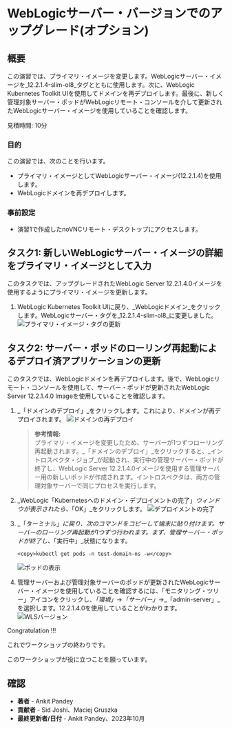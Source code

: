 # WebLogicサーバー・バージョンでのアップグレード(オプション)

## 概要

この演習では、プライマリ・イメージを変更します。WebLogicサーバー・イメージを_12.2.1.4-slim-ol8_タグとともに使用します。次に、WebLogic Kubernetes Toolkit UIを使用してドメインを再デプロイします。最後に、新しく管理対象サーバー・ポッドがWebLogicリモート・コンソールを介して更新されたWebLogicサーバー・イメージを使用していることを確認します。

見積時間: 10分

### 目的

この演習では、次のことを行います。

*   プライマリ・イメージとしてWebLogicサーバー・イメージ(12.2.1.4)を使用します。
*   WebLogicドメインを再デプロイします。

### 事前設定

*   演習1で作成したnoVNCリモート・デスクトップにアクセスします。

## タスク1: 新しいWebLogicサーバー・イメージの詳細をプライマリ・イメージとして入力

このタスクでは、アップグレードされたWebLogic Server 12.2.1.4.0イメージを使用するようにプライマリ・イメージを更新します。

1.  WebLogic Kubernetes Toolkit UIに戻り、_WebLogicドメイン_をクリックします。WebLogicサーバー・タグを_12.2.1.4-slim-ol8_に変更しました。 ![プライマリ・イメージ・タグの更新](images/update-primary-image-tag.png)

## タスク2: サーバー・ポッドのローリング再起動によるデプロイ済アプリケーションの更新

このタスクでは、WebLogicドメインを再デプロイします。後で、WebLogicリモート・コンソールを使用して、サーバー・ポッドが更新されたWebLogic Server 12.2.1.4.0 Imageを使用していることを確認します。

1.  _「ドメインのデプロイ」_をクリックします。これにより、ドメインが再デプロイされます。 ![ドメインの再デプロイ](images/redeploy-domain.png)
    
    > **参考情報:**  
    > プライマリ・イメージを変更したため、サーバーが1つずつローリング再起動されます。_「ドメインのデプロイ」_をクリックすると、_イントロスペクタ・ジョブ_が起動され、実行中の管理サーバー・ポッドが終了し、WebLogic Server 12.2.1.4.0イメージを使用する管理サーバー用の新しいポッドが作成されます。イントロスペクタは、両方の管理対象サーバーで同じプロセスを実行します。
    
2.  _WebLogic「Kubernetesへのドメイン・デプロイメントの完了」_ウィンドウが表示されたら、_「OK」_をクリックします。 ![デプロイメントの完了](images/deployment-complete.png)
    
3.  _「ターミナル」_に戻り、次のコマンドをコピーして端末に貼り付けます。サーバーのローリング再起動が1つずつ行われます。まず、管理サーバー・ポッドが終了し、_「実行中」_状態になります。
    
        <copy>kubectl get pods -n test-domain-ns -w</copy>
        
    
    ![ポッドの表示](images/view-pods.png)
    
4.  管理サーバーおよび管理対象サーバーのポッドが更新されたWebLogicサーバー・イメージを使用していることを確認するには、「モニタリング・ツリー」アイコンをクリックし、_「環境」_→_「サーバー」_→_「admin-server」_を選択します。12.2.1.4.0を使用していることがわかります。 ![WLSバージョン](images/wls-version.png)
    

Congratulation !!!

これでワークショップの終わりです。

このワークショップが役に立つことを願っています。

## 確認

*   **著者** - Ankit Pandey
*   **貢献者** - Sid Joshi、Maciej Gruszka
*   **最終更新者/日付** - Ankit Pandey、2023年10月